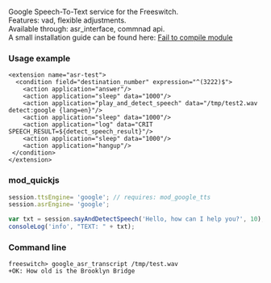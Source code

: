 <p>
  Google Speech-To-Text service for the Freeswitch. <br>
  Features: vad, flexible adjustments. <br>
  Available through: asr_interface, commnad api. <br>
  A small installation guide can be found here: <a href="https://github.com/akscf/mod_openai_asr/issues/1">Fail to compile module</a>
</p>

### Usage example
```
<extension name="asr-test">
  <condition field="destination_number" expression="^(3222)$">
    <action application="answer"/>
    <action application="sleep" data="1000"/>
    <action application="play_and_detect_speech" data="/tmp/test2.wav detect:google {lang=en}"/>
    <action application="sleep" data="1000"/>
    <action application="log" data="CRIT SPEECH_RESULT=${detect_speech_result}"/>
    <action application="sleep" data="1000"/>
    <action application="hangup"/>
 </condition>
</extension>
```

### mod_quickjs
```javascript
session.ttsEngine= 'google'; // requires: mod_google_tts
session.asrEngine= 'google';

var txt = session.sayAndDetectSpeech('Hello, how can I help you?', 10);
consoleLog('info', "TEXT: " + txt);
```

### Command line
```
freeswitch> google_asr_transcript /tmp/test.wav
+OK: How old is the Brooklyn Bridge
```

